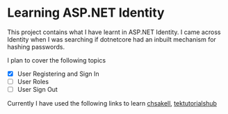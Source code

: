 # Learning ASP.NET Identity

This project contains what I have learnt in ASP.NET Identity. I came across Identity when I was searching if dotnetcore had an inbuilt mechanism for hashing passwords.

I plan to cover the following topics
- [x] User Registering and Sign In
- [ ] User Roles
- [ ] User Sign Out

Currently I have used the following links to learn 
[chsakell](https://chsakell.com/2018/04/28/asp-net-core-identity-series-getting-started/#comments), [tektutorialshub](https://www.tektutorialshub.com/asp-net-core-identity-tutorial/)